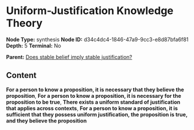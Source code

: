 # Uniform-Justification Knowledge Theory

**Node Type:** synthesis
**Node ID:** d34c4dc4-1846-47a9-9cc3-e8d87bfa6f81
**Depth:** 5
**Terminal:** No

**Parent:** [Does stable belief imply stable justification?](does-stable-belief-imply-stable-justification-antithesis-3722018b-2dc1-402f-8966-1bebf522a4b0.md)

## Content

**For a person to know a proposition, it is necessary that they believe the proposition**, **For a person to know a proposition, it is necessary for the proposition to be true**, **There exists a uniform standard of justification that applies across contexts**, **For a person to know a proposition, it is sufficient that they possess uniform justification, the proposition is true, and they believe the proposition**

